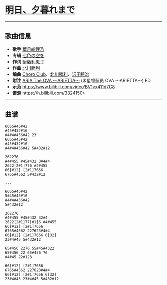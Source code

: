 # [明日、夕暮れまで](https://bgm.tv/ep/415163)

---

## 歌曲信息

- **歌手** [葉月絵理乃](https://bgm.tv/person/4235)
- **专辑** [七色の空を](https://bgm.tv/subject/108892)
- **作词** [伊藤利恵子](https://bgm.tv/person/7983)
- **作曲** [北川勝利](https://bgm.tv/person/7982)
- **编曲** [Choro Club](https://bgm.tv/person/6334)、[北川勝利](https://bgm.tv/person/7982)、[沢田穣治](https://bgm.tv/person/15367)
- **附注** [ARIA The OVA ～ARIETTA～](https://bgm.tv/subject/750) (水星领航员 OVA ～ARIETTA～) ED
- **示范** https://www.bilibili.com/video/BV1vx411d7C8
- **谱源** https://h.bilibili.com/33241504

---

## 曲谱

```
6665#45#42
#45#432#16
#4#4#456#42	23
6665#45#42
#45#432#16
#4#4#456#42	5#432#12

262276
#4#455 #45#432 3#4#4
2622[2#1]776 #4#455
66[#12] [2#1]7656
6765#4562 5#432#12

---

6665#45#42
5#45#43#16
#4#4#456#42
5#432#12

262276
#4#455 #45#432 32#4
2622[2#1]77[#1]6 #4#455
66[#12] [2#1]7656
6765#4562 227623#4#4
66[#12] [2#1]7656 6[32]
23#4#45 5#432#12

65#456 2276 55#45#4322
65#456 22 65#456 76
#4#45 22#123

66[#12] [2#1]7656
6765#4562 227623#4#4
66[#12] [2#1]7656 6[32]
23#4#45 23#4#45 5#432#12


```

